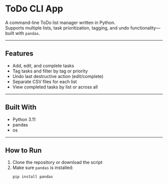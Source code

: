 #  ToDo CLI App

A command-line ToDo list manager written in Python.  
Supports multiple lists, task prioritization, tagging, and undo functionality—built with `pandas`.

---

##  Features

-  Add, edit, and complete tasks
-  Tag tasks and filter by tag or priority
-  Undo last destructive action (edit/complete)
-  Separate CSV files for each list
-  View completed tasks by list or across all

---

## Built With

- Python 3.11
- pandas
- os

---

##  How to Run

1. Clone the repository or download the script  
2. Make sure `pandas` is installed:
   ```bash
   pip install pandas
